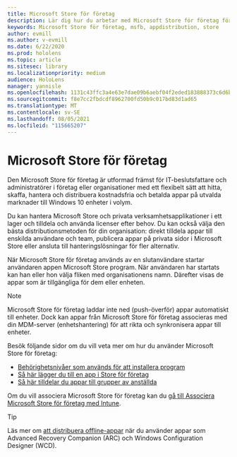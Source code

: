 ```yaml
---
title: Microsoft Store för företag
description: Lär dig hur du arbetar med Microsoft Store för företag för att publicera dina mixed reality-program i din verksamhet.
keywords: Microsoft Store för företag, msfb, appdistribution, store
author: evmill
ms.author: v-evmill
ms.date: 6/22/2020
ms.prod: hololens
ms.topic: article
ms.sitesec: library
ms.localizationpriority: medium
audience: HoloLens
manager: yannisle
ms.openlocfilehash: 1131c43ffc3a4e63e7dae09b6aebf04f2eded183888373c6d6b75bca8d3b872c
ms.sourcegitcommit: f8e7cc2fbdcdf8962700fd50b9c017bd83d1ad65
ms.translationtype: MT
ms.contentlocale: sv-SE
ms.lasthandoff: 08/05/2021
ms.locfileid: "115665207"
---
```

# <a name="microsoft-store-for-business"></a>Microsoft Store för företag

Den Microsoft Store för företag är utformad främst för IT-beslutsfattare och administratörer i företag eller organisationer med ett flexibelt sätt att hitta, skaffa, hantera och distribuera kostnadsfria och betalda appar på utvalda marknader till Windows 10 enheter i volym. 

Du kan hantera Microsoft Store och privata verksamhetsapplikationer i ett lager och tilldela och använda licenser efter behov. Du kan också välja den bästa distributionsmetoden för din organisation: direkt tilldela appar till enskilda användare och team, publicera appar på privata sidor i Microsoft Store eller ansluta till hanteringslösningar för fler alternativ.

När Microsoft Store för företag används av en slutanvändare startar användaren appen Microsoft Store program. När användaren har startats kan han eller hon välja fliken med organisationens namn. Därefter visas de appar som är tillgängliga för dem eller enheten.

> [!Note] 
> Microsoft Store för företag laddar inte ned (push-överför) appar automatiskt till enheter. Dock kan appar från Microsoft Store för företag associeras med din MDM-server (enhetshantering) för att rikta och synkronisera appar till enheter.

Besök följande sidor om du vill veta mer om hur du använder Microsoft Store för företag:

* [Behörighetsnivåer som används för att installera program](/mem/intune/configuration/device-restrictions-windows-holographic#app-store)
* [Så här lägger du till en app i Store för företag](/mem/intune/apps/store-apps-windows)
* [Så här tilldelar du appar till grupper av anställda](/mem/intune/apps/windows-store-for-business)

Om du vill associera Microsoft Store för företag kan du [gå till Associera Microsoft Store för företag med Intune](/mem/intune/apps/windows-store-for-business#associate-your-microsoft-store-for-business-account-with-intune).

> [!Tip]
> Läs mer om [att distribuera offline-appar](/microsoft-store/distribute-offline-apps) när du använder appar som Advanced Recovery Companion (ARC) och Windows Configuration Designer (WCD).
